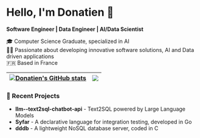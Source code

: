 # Hello, I'm Donatien 👋

**Software Engineer | Data Engineer | AI/Data Scientist**

🎓 Computer Science Graduate, specialized in AI  
👨‍💻 Passionate about developing innovative software solutions, AI and Data driven applications  
🇫🇷 Based in France  


| <a href="https://github.com/dinyad-prog00?tab=repositories"><img align="center" src="https://github-readme-stats.vercel.app/api?username=dinyad-prog00&show_icons=true&include_all_commits=true&theme=buefy&hide_border=true&hide_rank=true" alt="Donatien's GitHub stats" /></a> | <a href="https://github.com/dinyad-prog00?tab=repositories"><img align="center" src="https://github-readme-stats.vercel.app/api/top-langs/?username=dinyad-prog00&langs_count=8&size_weight=0.5&count_weight=0.5&hide=html,php,blade,css&layout=compact&theme=buefy&hide_border=true" /></a> |
| ------------- | ------------- |

### 📂 Recent Projects
- **llm--text2sql-chatbot-api** - Text2SQL powered by Large Language Models
- **Syfar** - A declarative language for integration testing, developed in Go
- **dddb** - A lightweight NoSQL database server, coded in C
